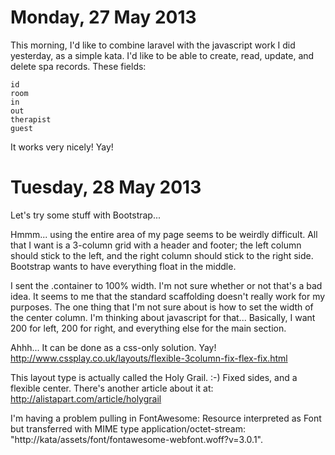 Monday, 27 May 2013
=======================

This morning, I'd like to combine laravel with the javascript work I did yesterday, as a simple kata. I'd like to be able to create, read, update, and delete spa records. These fields:

    id
    room
    in
    out
    therapist
    guest

It works very nicely! Yay!



Tuesday, 28 May 2013
=======================

Let's try some stuff with Bootstrap...

Hmmm... using the entire area of my page seems to be weirdly difficult. All that I want is a 3-column grid with a header and footer; the left column should stick to the left, and the right column should stick to the right side. Bootstrap wants to have everything float in the middle.

I sent the .container to 100% width. I'm not sure whether or not that's a bad idea. It seems to me that the standard scaffolding doesn't really work for my purposes. The one thing that I'm not sure about is how to set the width of the center column. I'm thinking about javascript for that... Basically, I want 200 for left, 200 for right, and everything else for the main section.

Ahhh... It can be done as a css-only solution. Yay!
http://www.cssplay.co.uk/layouts/flexible-3column-fix-flex-fix.html

This layout type is actually called the Holy Grail. :-)  Fixed sides, and a flexible center. There's another article about it at:
http://alistapart.com/article/holygrail

I'm having a problem pulling in FontAwesome:
Resource interpreted as Font but transferred with MIME type application/octet-stream: "http://kata/assets/font/fontawesome-webfont.woff?v=3.0.1". 

